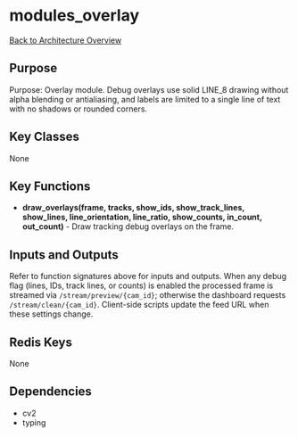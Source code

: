 # modules_overlay
[Back to Architecture Overview](../README.md)

## Purpose
Purpose: Overlay module. Debug overlays use solid LINE_8 drawing without
alpha blending or antialiasing, and labels are limited to a single line
of text with no shadows or rounded corners.

## Key Classes
None

## Key Functions
 - **draw_overlays(frame, tracks, show_ids, show_track_lines, show_lines, line_orientation, line_ratio, show_counts, in_count, out_count)** - Draw tracking debug overlays on the frame.

## Inputs and Outputs
Refer to function signatures above for inputs and outputs. When any debug flag (lines, IDs, track lines, or counts) is enabled the processed frame is streamed via `/stream/preview/{cam_id}`; otherwise the dashboard requests `/stream/clean/{cam_id}`. Client-side scripts update the feed URL when these settings change.

## Redis Keys
None

## Dependencies
- cv2
- typing
